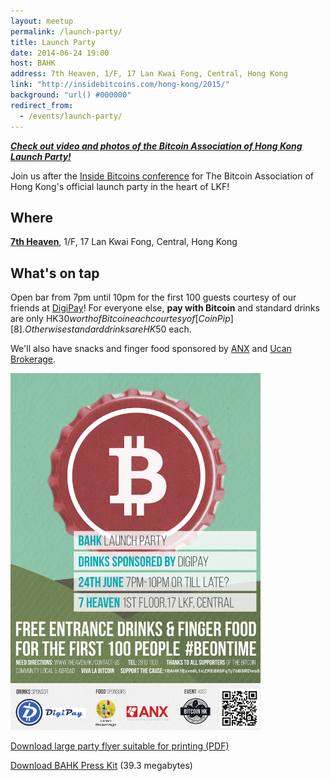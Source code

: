 ```yaml
---
layout: meetup
permalink: /launch-party/
title: Launch Party
date: 2014-06-24 19:00
host: BAHK
address: 7th Heaven, 1/F, 17 Lan Kwai Fong, Central, Hong Kong
link: "http://insidebitcoins.com/hong-kong/2015/"
background: "url() #000000"
redirect_from:
  - /events/launch-party/
---
```


***[Check out video and photos of the Bitcoin Association of Hong Kong Launch Party!][11]***

Join us after the [Inside Bitcoins conference][1] for The Bitcoin Association of Hong Kong's official launch party in the heart of LKF!

## Where

**[7th Heaven][2]**, 1/F, 17 Lan Kwai Fong, Central, Hong Kong

## What's on tap

Open bar from 7pm until 10pm for the first 100 guests courtesy of our friends at [DigiPay][3]! For everyone else, **pay with Bitcoin** and standard drinks are only HK$30 worth of Bitcoin each courtesy of [CoinPip][8]. Otherwise standard drinks are HK$50 each.

We'll also have snacks and finger food sponsored by [ANX][4] and [Ucan Brokerage][9].

[<img src="/media/2014/06/bahk-launch-party-flyer-small.jpg" style="max-width: 400px">][6]


[Download large party flyer suitable for printing (PDF)][7]

[Download BAHK Press Kit][10] (39.3 megabytes)

[1]: http://www.mediabistro.com/insidebitcoins/hong-kong/
[2]: http://www.7heaven.hk/
[3]: http://digibyte.co
[4]: https://anxbtc.com/
[6]: /media/2014/06/bahk-launch-party-flyer-small.jpg
[7]: /media/2014/06/bahk-launch-party-flyer-big.pdf
[8]: http://www.coinpip.com/
[9]: http://www.ucanbrokerage.com/
[10]: /media/press/bahk-press-kit.zip
[11]: /launch-party/video-and-photos/
